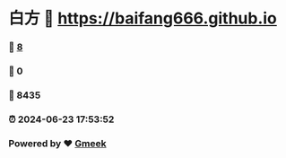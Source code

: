 # 白方 :link: https://baifang666.github.io 
### :page_facing_up: [8](https://baifang666.github.io/tag.html) 
### :speech_balloon: 0 
### :hibiscus: 8435 
### :alarm_clock: 2024-06-23 17:53:52 
### Powered by :heart: [Gmeek](https://github.com/Meekdai/Gmeek)
